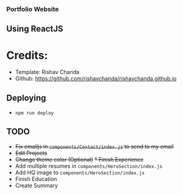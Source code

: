 ### Portfolio Website
## Using ReactJS
# Credits:
* Template: Rishav Chanda
* Github: https://github.com/rishavchanda/rishavchanda.github.io

## Deploying
* `npm run deploy`

## TODO
* ~~Fix emailjs in `components/Contact/index.js` to send to my email~~
* ~~Edit Projects~~
* ~~Change theme color (Optional)~~
~~* Finish Experience~~
* Add multiple resumes in `components/HeroSection/index.js`
* Add HQ image to `components/HeroSection/index.js`
* Finish Education
* Create Summary
